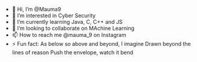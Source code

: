 - 👋 Hi, I’m @Mauma9
- 👀 I’m interested in Cyber Security
- 🌱 I’m currently learning Java, C, C++ and JS
- 💞️ I’m looking to collaborate on MAchine Learning
- 📫 How to reach me @mauma_9 on Instagram
- ⚡ Fun fact: As below so above and beyond, I imagine
Drawn beyond the lines of reason
Push the envelope, watch it bend

<!---
Mauma9/Mauma9 is a ✨ special ✨ repository because its `README.md` (this file) appears on your GitHub profile.
You can click the Preview link to take a look at your changes.
--->
